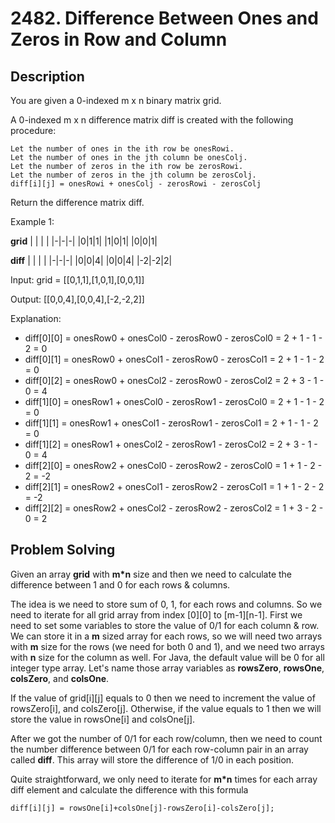 # 2482. Difference Between Ones and Zeros in Row and Column

## Description
You are given a 0-indexed m x n binary matrix grid.

A 0-indexed m x n difference matrix diff is created with the following procedure:

    Let the number of ones in the ith row be onesRowi.
    Let the number of ones in the jth column be onesColj.
    Let the number of zeros in the ith row be zerosRowi.
    Let the number of zeros in the jth column be zerosColj.
    diff[i][j] = onesRowi + onesColj - zerosRowi - zerosColj

Return the difference matrix diff.

Example 1:

**grid** 
| | | |
|-|-|-|
|0|1|1|
|1|0|1|
|0|0|1|

**diff**
| | | |
|-|-|-|
|0|0|4|
|0|0|4|
|-2|-2|2|


Input: grid = [[0,1,1],[1,0,1],[0,0,1]]

Output: [[0,0,4],[0,0,4],[-2,-2,2]]

Explanation:
- diff[0][0] = onesRow0 + onesCol0 - zerosRow0 - zerosCol0 = 2 + 1 - 1 - 2 = 0 
- diff[0][1] = onesRow0 + onesCol1 - zerosRow0 - zerosCol1 = 2 + 1 - 1 - 2 = 0 
- diff[0][2] = onesRow0 + onesCol2 - zerosRow0 - zerosCol2 = 2 + 3 - 1 - 0 = 4 
- diff[1][0] = onesRow1 + onesCol0 - zerosRow1 - zerosCol0 = 2 + 1 - 1 - 2 = 0 
- diff[1][1] = onesRow1 + onesCol1 - zerosRow1 - zerosCol1 = 2 + 1 - 1 - 2 = 0 
- diff[1][2] = onesRow1 + onesCol2 - zerosRow1 - zerosCol2 = 2 + 3 - 1 - 0 = 4 
- diff[2][0] = onesRow2 + onesCol0 - zerosRow2 - zerosCol0 = 1 + 1 - 2 - 2 = -2
- diff[2][1] = onesRow2 + onesCol1 - zerosRow2 - zerosCol1 = 1 + 1 - 2 - 2 = -2
- diff[2][2] = onesRow2 + onesCol2 - zerosRow2 - zerosCol2 = 1 + 3 - 2 - 0 = 2



## Problem Solving
Given an array **grid** with **m*n** size and then we need to calculate the difference between 1 and 0 for each rows &  columns.

The idea is we need to store sum of 0, 1, for each rows and columns. So we need to iterate for all grid array from index [0][0] to [m-1][n-1].
First we need to set some variables to store the value of 0/1 for each column & row. We can store it in a **m** sized array for each rows, so we will need two arrays with **m** size for the rows (we need for both 0 and 1), and we need two arrays with **n** size for the column as well. For Java, the default value will be 0 for all integer type array. Let's name those array variables as **rowsZero**, **rowsOne**, **colsZero**, and **colsOne**.

If the value of grid[i][j] equals to 0 then we need to increment the value of rowsZero[i], and colsZero[j]. Otherwise, if the value equals to 1 then we will store the value in rowsOne[i] and colsOne[j].

After we got the number of 0/1 for each row/column, then we need to count the number difference between 0/1 for each row-column pair in an array called **diff**. This array will store the difference of 1/0 in each position.

Quite straightforward, we only need to iterate for **m*n** times for each array diff element and calculate the difference with this formula

    diff[i][j] = rowsOne[i]+colsOne[j]-rowsZero[i]-colsZero[j];